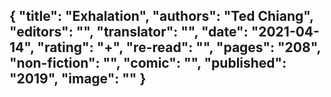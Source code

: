 {
 "title": "Exhalation",
 "authors": "Ted Chiang",
 "editors": "",
 "translator": "",
 "date": "2021-04-14",
 "rating": "+",
 "re-read": "",
 "pages": "208",
 "non-fiction": "",
 "comic": "",
 "published": "2019",
 "image": ""
}
---

